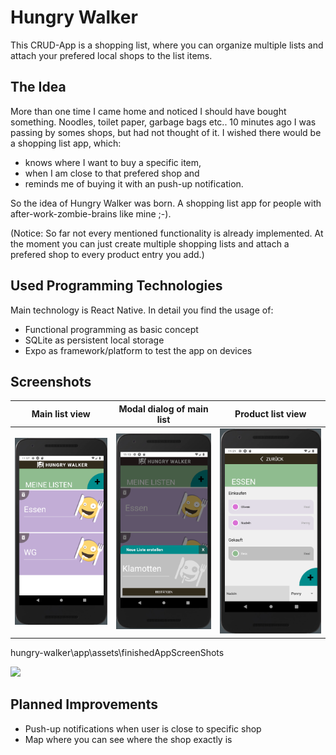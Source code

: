 # Hungry Walker
This CRUD-App is a shopping list, where you can organize multiple lists and attach your prefered local shops to the list items.

## The Idea

More than one time I came home and noticed I should have bought something. Noodles, toilet paper, garbage bags etc.. 
10 minutes ago I was passing by somes shops, but had not thought of it. I wished there would be a shopping list app, which: 
- knows where I want to buy a specific item,
- when I am close to that prefered shop and 
- reminds me of buying it with an push-up notification. 

So the idea of Hungry Walker was born. A shopping list app for people with after-work-zombie-brains like mine ;-).

(Notice: So far not every mentioned functionality is already implemented. At the moment you can just create multiple shopping lists and 
attach a prefered shop to every product entry you add.)

## Used Programming Technologies

Main technology is React Native. In detail you find the usage of: 
 - Functional programming as basic concept
 - SQLite as persistent local storage
 - Expo as framework/platform to test the app on devices

 ## Screenshots
 |          Main list view           |        Modal dialog of main list           |       Product list view          |
| :----------------------------: | :------------------------------: | :------------------: |
| ![](./app/assets/finishedAppScreenShots/HungryWalkerScreenshot1.png) | ![](./app/assets/finishedAppScreenShots/HungryWalkerScreenshot2.png)  | ![](./app/assets/finishedAppScreenShots/HungryWalkerScreenshot3.png) |

hungry-walker\app\assets\finishedAppScreenShots

![](./img/screenshots_finishedApp/startArea.png) 

## Planned Improvements
- Push-up notifications when user is close to specific shop
- Map where you can see where the shop exactly is



